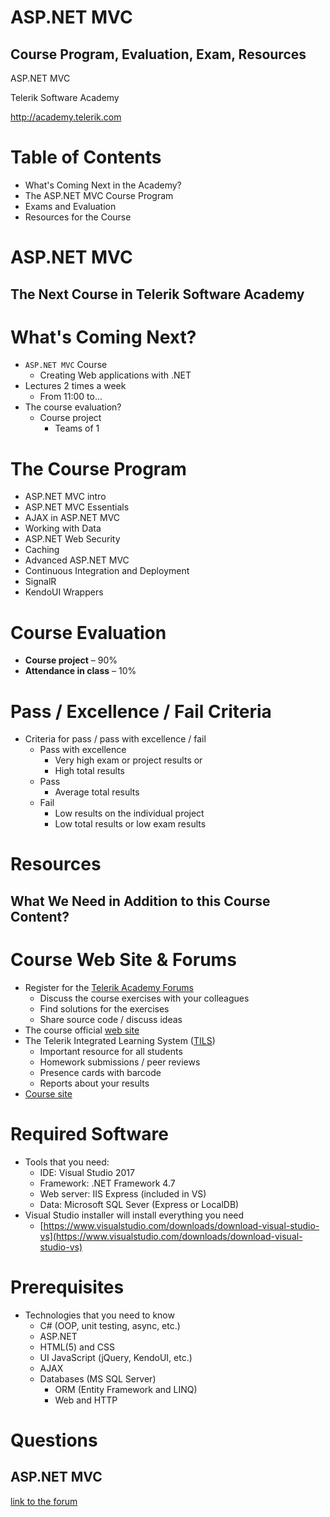 <!-- section start -->
<!-- attr: { id:'title', class:'slide-title', hasScriptWrapper:true } -->
# ASP.NET MVC
## Course Program, Evaluation, Exam, Resources

<div class="signature">
    <p class="signature-course">ASP.NET MVC</p>
    <p class="signature-initiative">Telerik Software Academy</p>
    <a href="http://academy.telerik.com" class="signature-link">http://academy.telerik.com</a>
</div>


<!-- section start -->
<!-- attr: { id:'table-of-contents' } -->
# Table of Contents
- What's Coming Next in the Academy?
- The ASP.NET MVC Course Program
- Exams and Evaluation
- Resources for the Course


<!-- section start -->
<!-- attr: { class:'slide-section', id:'coming-next' } -->
# ASP.NET MVC
## The Next Course in Telerik Software Academy

<!-- attr: { hasScriptWrapper:true, style:'font-size:0.9em' } -->
# What's Coming Next?
- `ASP.NET MVC` Course
  - Creating Web applications with .NET
- Lectures 2 times a week
  - From 11:00 to...
- The course evaluation?
  - Course project
    - Teams of 1

<!-- section start -->
<!-- attr: {class: 'slide-section', id: 'spa-program'} -->
<!-- # ASP.NET MVC Course Program
## What Will We Cover in the Course? -->

<!-- attr: { hasScriptWrapper:true } -->
# The Course Program

- ASP.NET MVC intro
- ASP.NET MVC Essentials
- AJAX in ASP.NET MVC
- Working with Data
- ASP.NET Web Security
- Caching
- Advanced ASP.NET MVC
- Continuous Integration and Deployment
- SignalR
- KendoUI Wrappers

<!-- section start -->
<!-- attr: {id: 'evaluation', class: 'slide-section'} -->
<!-- # Course Evaluation -->

<!-- attr: { style:'font-size:0.9em' } -->
# Course Evaluation
- **Course project** – 90%
- **Attendance in class** – 10% 

# Pass / Excellence / Fail Criteria
-	Criteria for pass / pass with excellence / fail
	-	Pass with excellence
		-	Very high exam or project results or
		-	High total results
	-	Pass
		-	Average total results
	-	Fail
		-	Low results on the individual project
		-	Low total results or low exam results

<!-- section start -->
<!-- attr: { id:'resources', class:'slide-section' } -->
# Resources
## What We Need in Addition to this Course Content?


<!-- attr: { style:'font-size:0.9em' } -->
# Course Web Site & Forums
-	Register for the [Telerik Academy Forums](http://telerikacademy.com/Forum/Category/55/asp-net-mvc)
	-	Discuss the course exercises with your colleagues
	-	Find solutions for the exercises
	-	Share source code / discuss ideas
-	The course official [web site](http://academy.telerik.com/student-courses/software-technologies/aspnet-mvc/about/about)
-	The Telerik Integrated Learning System ([TILS](http://www.telerikacademy.com))
	-	Important resource for all students
	-	Homework submissions / peer reviews
	-	Presence cards with barcode
	-	Reports about your results
-	[Course site](http://telerikacademy.com/Courses/Courses/Details/313)

# Required Software
- Tools that you need:
	- IDE: Visual Studio 2017
	- Framework: .NET Framework 4.7
	- Web server: IIS Express (included in VS)
	- Data: Microsoft SQL Sever (Express or LocalDB)
- Visual Studio installer will install everything you need
	- [https://www.visualstudio.com/downloads/download-visual-studio-vs](https://www.visualstudio.com/downloads/download-visual-studio-vs)

# Prerequisites
- Technologies that you need to know
	- C# (OOP, unit testing, async, etc.)
	- ASP.NET
	- HTML(5) and CSS
	- UI JavaScript (jQuery, KendoUI, etc.)
	- AJAX
  - Databases (MS SQL Server)
	- ORM (Entity Framework and LINQ)
	- Web and HTTP

<!-- section start -->
<!-- attr: { id:'questions', class:'slide-section' } -->
# Questions
## ASP.NET MVC
[link to the forum](http://telerikacademy.com/Forum/Category/55/asp-net-mvc)
